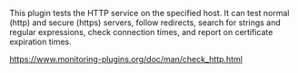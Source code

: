 This plugin tests the HTTP service on the specified host. It can test
normal (http) and secure (https) servers, follow redirects, search for
strings and regular expressions, check connection times, and report on
certificate expiration times.

https://www.monitoring-plugins.org/doc/man/check_http.html